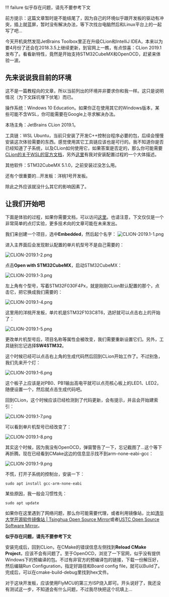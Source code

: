 !!! failure
    似乎存在问题，请先不要参考下文

前方提示：这篇文章暂时是不能结尾了，因为自己的环境似乎跟开发板的驱动有冲突，插上就蓝屏，暂时没有解决办法，等下次找台电脑然后和Linux平台上的一起写了吧...

今天开机突然发现JetBrains Toolbox里正在升级CLion和IntelliJ IDEA，本来以为要4月份了还会在2018.3.5上继续更新，到官网上一瞧，有点惊喜：CLion 2019.1发布了。看看新特性，竟然是开始支持STM32CubeMX和OpenOCD，赶紧来体验一波。

## 先来说说我目前的环境
这不是一篇教程向的文章，所以当前列出的环境并非要求你和我一样。这只是说明情况（为下文踩坑埋下伏笔）而已。

操作系统：Windows 10 Education。如果你正在使用其它的Windows版本，某些可能不含WSL，你可能需要在Google上寻求解决办法。

本场主角：JetBrains CLion 2019.1。

工具链：WSL Ubuntu，当前只安装了开发C++控制台程序必要的包，后续会慢慢安装这次体验需要的东西。感觉使用其它工具链应该也是可行的。我不知道你是否已经知道了子系统，以及CLion如何使用它，如果答案是否定的，那么你可能需要[CLion的关于WSL的官方文档](https://www.jetbrains.com/help/clion/how-to-use-wsl-development-environment-in-clion.html)，另外[这里](https://blog.52szu.tech/szu_courses/cpp/clion_conf/#toolchain)有我对安装配置过程的一个大体描述。

其他软件：STM32CubeMX 5.1.0，之前安装过没怎么用。

还有个很重要的...开发板：洋桃1号开发板。

除此之外应该就没什么其它的影响因素了。

## 让我们开始吧
下面是体验的过程，如果你需要文档，可以访问[这里](https://www.jetbrains.com/help/clion/embedded-development.html)。也请注意，下文仅仅是一个非常简单的点灯实验，更多技术向的文章可能在未来发出。

我们来创建一个项目，选中**Embedded**，然后起个名字：
![CLION-2019.1-1.png](./img/CLION-2019.1-1.png)

进入主界面后会发现默认配置的单片机型号不是自己需要的：

![CLION-2019.1-2.png](./img/CLION-2019.1-2.png)

点击**Open with STM32CubeMX**，启动STM32CubeMX：

![CLION-2019.1-3.png](./img/CLION-2019.1-3.png)

左上角有个型号，写着STM32F030F4Px，就是刚刚CLion默认配置的那个，点击它，把它换成我们需要的：

![CLION-2019.1-4.png](./img/CLION-2019.1-4.png)

这里用的洋桃开发板，单片机是STM32F103C8T6，选好就可以点击右上的开始了：

![CLION-2019.1-5.png](./img/CLION-2019.1-5.png)

更改单片机型号后，项目名称等属性会被改变，我们需要重新设置它们。另外，工具链别忘记选择**SW4STM32**。

这个时候已经可以点击右上角的生成代码然后回到CLion开始工作了。不过别急，我们先来开个灯：

![CLION-2019.1-6.png](./img/CLION-2019.1-6.png)

这个板子上应该是对PB0、PB1输出高电平就可以点亮核心板上的LED1、LED2，随便设置一个，然后就点击生成代码吧。

回到CLion，这个时候应该已经检测到了代码更新，会有提示，并且会开始建索引：

![CLION-2019.1-7.png](./img/CLION-2019.1-7.png)

可以看到单片机型号已经改变了：

![CLION-2019.1-8.png](./img/CLION-2019.1-8.png)

其实这个时候，因为我没有OpenOCD，弹窗警告了一下，忘记截图了...这个等下再折腾。现在已经看到CMake这边的信息显示找不到arm-none-eabi-gcc：

![CLION-2019.1-9.png](./img/CLION-2019.1-9.png)

不慌，打开子系统的控制台，安装一下：

    sudo apt install gcc-arm-none-eabi

某些原因，我一般会习惯性先：

    sudo apt update
    
如果你在这里遇到了网络问题，那么你可能需要代理，或者利用镜像站，比如[清华大学开源软件镜像站 | Tsinghua Open Source Mirror](https://mirrors.tuna.tsinghua.edu.cn/)或者[USTC Open Source Software Mirror](http://mirrors.ustc.edu.cn/)。

**似乎存在问题，请先不要参考下文**

安装完成后，回到CLion，在CMake的错误信息左侧找到**Reload CMake Project**，应该不会有问题了。至于OpenOCD，浏览了一下官网，似乎没有提供Windows下的预编译的包。不过有非官方的预编译包的链接，下载一份解压好，然后编辑Run Configuration，指定好路径和Board config file，就可以Build了。完成后，可以在cmake-build-debug里找到hex文件。

对于这块开发板，应该使用FlyMCU的第三方ISP烧入即可。开头说好了，我还没有测试这一步，不知道会有什么问题，不过我尽快把这个坑填上...
